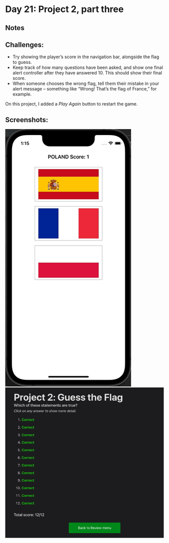 # Day 21: Project 2, part three

## Notes

## Challenges:
- Try showing the player’s score in the navigation bar, alongside the flag to guess.
- Keep track of how many questions have been asked, and show one final alert controller after they have answered 10. This should show their final score.
- When someone chooses the wrong flag, tell them their mistake in your alert message – something like “Wrong! That’s the flag of France,” for example.

On this project, I added a _Play Again_ button to restart the game.



## Screenshots:
![App-Screenshot](documentation/1.gif)
![App-Screenshot](documentation/1.png)

